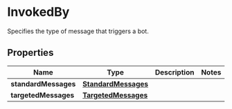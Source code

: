 

# InvokedBy

Specifies the type of message that triggers a bot.

## Properties

| Name | Type | Description | Notes |
|------------ | ------------- | ------------- | -------------|
|**standardMessages** | [**StandardMessages**](StandardMessages.md) |  |  |
|**targetedMessages** | [**TargetedMessages**](TargetedMessages.md) |  |  |



